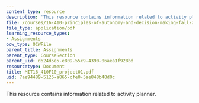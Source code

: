 ```yaml
---
content_type: resource
description: 'This resource contains information related to activity planner. '
file: /courses/16-410-principles-of-autonomy-and-decision-making-fall-2010/7ae944895125a865cfe05ae848b48d0c_MIT16_410F10_project01.pdf
file_type: application/pdf
learning_resource_types:
- Assignments
ocw_type: OCWFile
parent_title: Assignments
parent_type: CourseSection
parent_uid: d624d5e5-e809-55c9-4390-06aea1f928bd
resourcetype: Document
title: MIT16_410F10_project01.pdf
uid: 7ae94489-5125-a865-cfe0-5ae848b48d0c
---
```

This resource contains information related to activity planner. 


